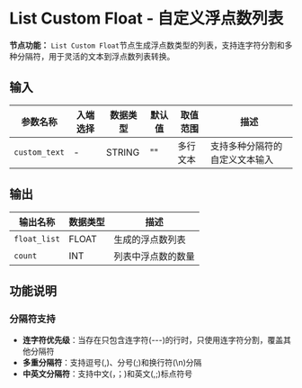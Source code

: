 # List Custom Float - 自定义浮点数列表

**节点功能：** `List Custom Float`节点生成浮点数类型的列表，支持连字符分割和多种分隔符，用于灵活的文本到浮点数列表转换。

## 输入

| 参数名称 | 入端选择 | 数据类型 | 默认值 | 取值范围 | 描述 |
| -------- | -------- | -------- | ------ | -------- | ---- |
| `custom_text` | - | STRING | "" | 多行文本 | 支持多种分隔符的自定义文本输入 |

## 输出

| 输出名称 | 数据类型 | 描述 |
|---------|----------|------|
| `float_list` | FLOAT | 生成的浮点数列表 |
| `count` | INT | 列表中浮点数的数量 |

## 功能说明

### 分隔符支持
- **连字符优先级**：当存在只包含连字符(---)的行时，只使用连字符分割，覆盖其他分隔符
- **多重分隔符**：支持逗号(,)、分号(;)和换行符(\n)分隔
- **中英文分隔符**：支持中文(，；)和英文(,;)标点符号